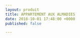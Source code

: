 ```yaml
---
layout: produit
title: APPARTEMENT AUX ALMADIES
date: 2018-10-01 17:48:00 +0000
published: false

---
```

